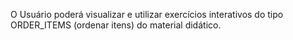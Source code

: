 O Usuário poderá visualizar e utilizar exercícios interativos do tipo ORDER_ITEMS (ordenar itens) do material didático.
